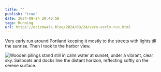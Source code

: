 ```yaml
---
title: ""
publish: "true"
date: 2024-09-24 20:40:58
tags: Running
url: https://ericmwalk.blog/2024/09/24/very-early-run.html
---
```


Very early [run](https://strava.com/activities/12490715744) around Portland keeping it mostly to the streets with lights till the sunrise. Then I took to the harbor view.

![Wooden pilings stand still in calm water at sunset, under a vibrant, clear sky. Sailboats and docks line the distant horizon, reflecting softly on the serene surface.](https://ericmwalk.blog/uploads/2024/img-0033.jpeg)